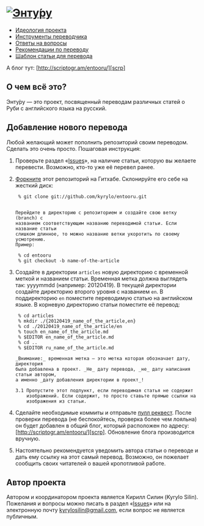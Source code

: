 [![Энту́ру][logo]](http://scriptogr.am/entooru/)
===============

* [Идеология проекта][ideology]
* [Инструменты переводчика][tools]
* [Ответы на вопросы][faq]
* [Рекомендации по переводу][guidelines]
* [Шаблон статьи для перевода][template]

А блог тут: [http://scriptogr.am/entooru/][scrp]

О чем всё это?
--------------

Энту́ру — это проект, посвященный переводам различных статей о Руби с английского
языка на русский.

Добавление нового перевода
--------------------------

Любой желающий может пополнить репозиторий своим переводом. Сделать это очень
просто. Пошаговая инструкция:

1. Проверьте раздел «[Issues][iss]», на наличие статьи, которую вы желаете перевести.
   Возможно, кто-то уже её перевел ранее.
2. [Форкните][fork] этот репозиторий на Гитхабе. Склонируйте его себе на жесткий диск:

        % git clone git://github.com/kyrylo/entooru.git


       Перейдите в директорию с репозиторием и создайте свою ветку (branch) с
       названием соответствующим названию переводимой статьи. Если название статьи
       слишком длинное, то можно название ветки укоротить по своему усмотрению.
       Пример:

        % cd entooru
        % git checkout -b name-of-the-article

3. Создайте в директории `articles` новую директорию с временно́й меткой и
   названием статьи. Временная метка должна выглядеть так: yyyymmdd (например:
   20120419). В текущей директории создайте директорию второго уровня с
   названием `en`. В поддиректорию `en` поместите переводимую статью на
   английском языке. В корневую директорию статьи поместите её перевод:

        % cd articles
        % mkdir ./{20120419_name_of_the_article,en}
        % cd ./20120419_name_of_the_article/en
        % touch en_name_of_the_article.md
        % $EDITOR en_name_of_the_article.md
        % cd ..
        % $EDITOR ru_name_of_the_article.md

       _Внимание:_ временная метка — это метка которая обозначает дату, директория
       была добавлена в проект. _Не_ дату перевода, _не_ дату написания статьи автором,
       а именно _дату добавления директории в проект_!

       3.1 Пропустите этот подпункт, если переводимая статья не содержит
           изображений. Если содержит, то просто ставьте прямые ссылки на
           изображения из статьи.

4. Сделайте необходимые коммиты и отправьте [пулл реквест][pr]. После проверки
   перевода (не беспокойтесь, проверка более чем лояльна) он будет добавлен в
   общий блог, который расположен по адресу: [http://scriptogr.am/entooru/][scrp].
   Обновление блога производится вручную.
5. Настоятельно рекомендуется уведомить автора статьи о переводе и дать ему
   ссылку на этот самый перевод. Возможно, он пожелает сообщить своих читателей
   о вашей кропотливой работе.

Автор проекта
-------------

Автором и координатором проекта является Кирилл Силин (Kyrylo Silin). Пожелания
и вопросы можно писать в раздел «[Issues][iss]» или на электронную почту
<kyrylosilin@gmail.com>, если вопрос не является публичным.

[logo]: http://img-fotki.yandex.ru/get/6106/98991937.8/0_75903_4d48f97b_orig "Энту́ру"
[ideology]: https://github.com/kyrylo/entooru/wiki/%D0%98%D0%B4%D0%B5%D0%BE%D0%BB%D0%BE%D0%B3%D0%B8%D1%8F-%D0%AD%D0%BD%D1%82%D1%83%CC%81%D1%80%D1%83/
[tools]: https://github.com/kyrylo/entooru/wiki/%D0%98%D0%BD%D1%81%D1%82%D1%80%D1%83%D0%BC%D0%B5%D0%BD%D1%82%D1%8B-%D0%BF%D0%B5%D1%80%D0%B5%D0%B2%D0%BE%D0%B4%D1%87%D0%B8%D0%BA%D0%B0/
[faq]: https://github.com/kyrylo/entooru/wiki/%D0%9E%D1%82%D0%B2%D0%B5%D1%82%D1%8B-%D0%BD%D0%B0-%D0%B2%D0%BE%D0%BF%D1%80%D0%BE%D1%81%D1%8B/
[guidelines]: https://github.com/kyrylo/entooru/wiki/%D0%A0%D0%B5%D0%BA%D0%BE%D0%BC%D0%B5%D0%BD%D0%B4%D0%B0%D1%86%D0%B8%D0%B8-%D0%BF%D0%BE-%D0%BF%D0%B5%D1%80%D0%B5%D0%B2%D0%BE%D0%B4%D1%83/
[template]: https://github.com/kyrylo/entooru/wiki/%D0%A8%D0%B0%D0%B1%D0%BB%D0%BE%D0%BD-%D1%81%D1%82%D0%B0%D1%82%D1%8C%D0%B8-%D0%B4%D0%BB%D1%8F-%D0%BF%D0%B5%D1%80%D0%B5%D0%B2%D0%BE%D0%B4%D0%B0/
[iss]: https://github.com/kyrylo/entooru/issues/
[pr]: http://help.github.com/send-pull-requests/
[fork]: http://help.github.com/fork-a-repo/
[scrp]: http://scriptogr.am/entooru/
